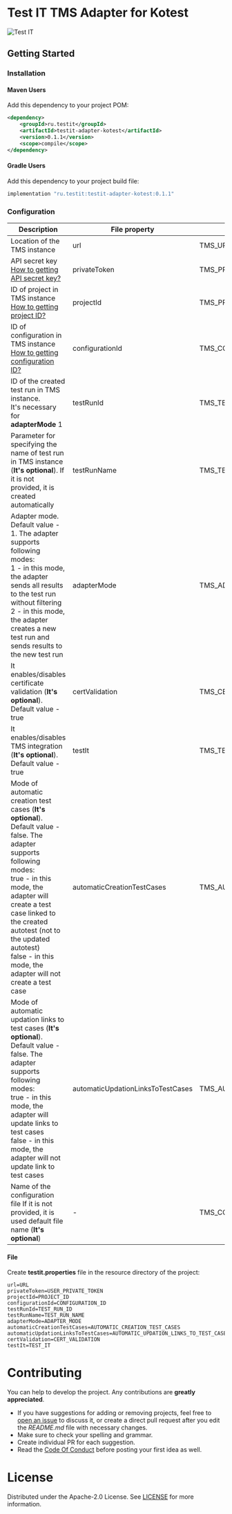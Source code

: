 # Test IT TMS Adapter for Kotest
![Test IT](https://raw.githubusercontent.com/testit-tms/adapters-python/master/images/banner.png)

## Getting Started

### Installation

#### Maven Users

Add this dependency to your project POM:

```xml
<dependency>
    <groupId>ru.testit</groupId>
    <artifactId>testit-adapter-kotest</artifactId>
    <version>0.1.1</version>
    <scope>compile</scope>
</dependency>
```

#### Gradle Users

Add this dependency to your project build file:

```groovy
implementation "ru.testit:testit-adapter-kotest:0.1.1"
```


### Configuration

| Description                                                                                                                                                                                                                                                                                                         | File property                     | Environment variable                       | System property                      |
|---------------------------------------------------------------------------------------------------------------------------------------------------------------------------------------------------------------------------------------------------------------------------------------------------------------------|-----------------------------------|--------------------------------------------|--------------------------------------|
| Location of the TMS instance                                                                                                                                                                                                                                                                                        | url                               | TMS_URL                                    | tmsUrl                               |
| API secret key [How to getting API secret key?](https://github.com/testit-tms/.github/tree/main/configuration#privatetoken)                                                                                                                                                                                         | privateToken                      | TMS_PRIVATE_TOKEN                          | tmsPrivateToken                      |
| ID of project in TMS instance [How to getting project ID?](https://github.com/testit-tms/.github/tree/main/configuration#projectid)                                                                                                                                                                                 | projectId                         | TMS_PROJECT_ID                             | tmsProjectId                         |
| ID of configuration in TMS instance [How to getting configuration ID?](https://github.com/testit-tms/.github/tree/main/configuration#configurationid)                                                                                                                                                               | configurationId                   | TMS_CONFIGURATION_ID                       | tmsConfigurationId                   |
| ID of the created test run in TMS instance.<br/>It's necessary for **adapterMode** 1                                                                                                                                                                                                                                | testRunId                         | TMS_TEST_RUN_ID                            | tmsTestRunId                         |
| Parameter for specifying the name of test run in TMS instance (**It's optional**). If it is not provided, it is created automatically                                                                                                                                                                               | testRunName                       | TMS_TEST_RUN_NAME                          | tmsTestRunName                       |
| Adapter mode. Default value - 1. The adapter supports following modes:<br/>1 - in this mode, the adapter sends all results to the test run without filtering<br/>2 - in this mode, the adapter creates a new test run and sends results to the new test run                                                         | adapterMode                       | TMS_ADAPTER_MODE                           | tmsAdapterMode                       |
| It enables/disables certificate validation (**It's optional**). Default value - true                                                                                                                                                                                                                                | certValidation                    | TMS_CERT_VALIDATION                        | tmsCertValidation                    |
| It enables/disables TMS integration (**It's optional**). Default value - true                                                                                                                                                                                                                                       | testIt                            | TMS_TEST_IT                                | tmsTestIt                            |
| Mode of automatic creation test cases (**It's optional**). Default value - false. The adapter supports following modes:<br/>true - in this mode, the adapter will create a test case linked to the created autotest (not to the updated autotest)<br/>false - in this mode, the adapter will not create a test case | automaticCreationTestCases        | TMS_AUTOMATIC_CREATION_TEST_CASES          | tmsAutomaticCreationTestCases        |
| Mode of automatic updation links to test cases (**It's optional**). Default value - false. The adapter supports following modes:<br/>true - in this mode, the adapter will update links to test cases<br/>false - in this mode, the adapter will not update link to test cases                                      | automaticUpdationLinksToTestCases | TMS_AUTOMATIC_UPDATION_LINKS_TO_TEST_CASES | tmsAutomaticUpdationLinksToTestCases |
| Name of the configuration file If it is not provided, it is used default file name (**It's optional**)                                                                                                                                                                                                              | -                                 | TMS_CONFIG_FILE                            | tmsConfigFile                        |

#### File

Create **testit.properties** file in the resource directory of the project:
``` 
url=URL
privateToken=USER_PRIVATE_TOKEN
projectId=PROJECT_ID
configurationId=CONFIGURATION_ID
testRunId=TEST_RUN_ID
testRunName=TEST_RUN_NAME
adapterMode=ADAPTER_MODE
automaticCreationTestCases=AUTOMATIC_CREATION_TEST_CASES
automaticUpdationLinksToTestCases=AUTOMATIC_UPDATION_LINKS_TO_TEST_CASES
certValidation=CERT_VALIDATION
testIt=TEST_IT
```


# Contributing

You can help to develop the project. Any contributions are **greatly appreciated**.

* If you have suggestions for adding or removing projects, feel free to [open an issue](https://github.com/testit-tms/adapters-kotlin/issues/new) to discuss it, or create a direct pull request after you edit the *README.md* file with necessary changes.
* Make sure to check your spelling and grammar.
* Create individual PR for each suggestion.
* Read the [Code Of Conduct](https://github.com/testit-tms/adapters-kotlin/blob/main/CODE_OF_CONDUCT.md) before posting your first idea as well.

# License

Distributed under the Apache-2.0 License. See [LICENSE](https://github.com/testit-tms/adapters-kotlin/blob/main/LICENSE.md) for more information.
